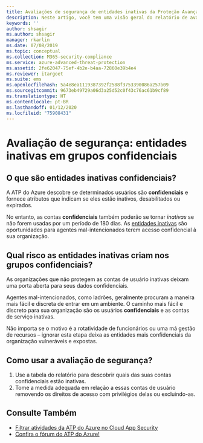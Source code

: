 ```yaml
---
title: Avaliações de segurança de entidades inativas da Proteção Avançada contra Ameaças do Azure | Microsoft Docs
description: Neste artigo, você tem uma visão geral do relatório de avaliação da situação de segurança de identidade de grupos confidenciais nas entidades inativas da ATP do Azure.
keywords: ''
author: shsagir
ms.author: shsagir
manager: rkarlin
ms.date: 07/08/2019
ms.topic: conceptual
ms.collection: M365-security-compliance
ms.service: azure-advanced-threat-protection
ms.assetid: 2fe62047-75ef-4b2e-b4aa-72860e39b4e4
ms.reviewer: itargoet
ms.suite: ems
ms.openlocfilehash: 5a4e8ea1119387392f2588f3753390086a257b09
ms.sourcegitcommit: 9673eb49729a06d3a25d52c0f43c76ac61b9cf89
ms.translationtype: HT
ms.contentlocale: pt-BR
ms.lasthandoff: 01/12/2020
ms.locfileid: "75908431"
---
```

# <a name="security-assessment-dormant-entities-in-sensitive-groups"></a>Avaliação de segurança: entidades inativas em grupos **confidenciais** 

## <a name="what-are-sensitive-dormant-entities"></a>O que são entidades inativas **confidenciais**? 
A ATP do Azure descobre se determinados usuários são **confidenciais** e fornece atributos que indicam se eles estão inativos, desabilitados ou expirados. 

No entanto, as contas **confidenciais** também poderão se tornar *inativas* se não forem usadas por um período de 180 dias. As [entidades inativas](sensitive-accounts.md) são oportunidades para agentes mal-intencionados terem acesso confidencial à sua organização. 

## <a name="what-risk-do-dormant-entities-create-in-sensitive-groups"></a>Qual risco as entidades inativas criam nos grupos **confidenciais**? 

As organizações que não protegem as contas de usuário inativas deixam uma porta aberta para seus dados confidenciais.  

Agentes mal-intencionados, como ladrões, geralmente procuram a maneira mais fácil e discreta de entrar em um ambiente. O caminho mais fácil e discreto para sua organização são os usuários **confidenciais** e as contas de serviço inativas. 

Não importa se o motivo é a rotatividade de funcionários ou uma má gestão de recursos – ignorar esta etapa deixa as entidades mais confidenciais da organização vulneráveis e expostas.   

## <a name="how-do-i-use-this-security-assessment"></a>Como usar a avaliação de segurança? 
1. Use a tabela do relatório para descobrir quais das suas contas confidenciais estão inativas. 
1. Tome a medida adequada em relação a essas contas de usuário removendo os direitos de acesso com privilégios delas ou excluindo-as.  


## <a name="see-also"></a>Consulte Também
- [Filtrar atividades da ATP do Azure no Cloud App Security](atp-activities-filtering-mcas.md)
- [Confira o fórum do ATP do Azure!](https://aka.ms/azureatpcommunity)

